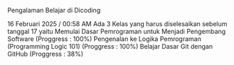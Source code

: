 Pengalaman Belajar di Dicoding

16 Februari 2025 / 00:58 AM
Ada 3 Kelas yang harus diselesaikan sebelum tanggal 17 yaitu 
Memulai Dasar Pemrograman untuk Menjadi Pengembang Software (Proggress : 100%)
Pengenalan ke Logika Pemrograman (Programming Logic 101) (Proggress : 100%)
Belajar Dasar Git dengan GitHub (Proggress : 38%)
